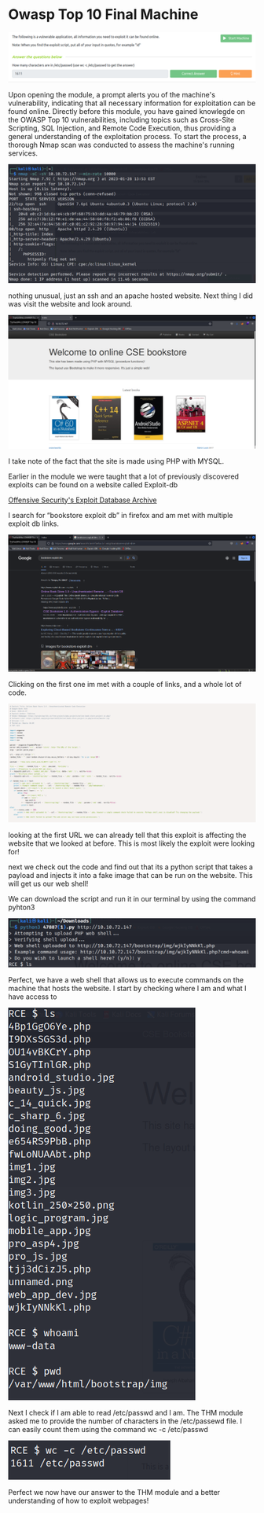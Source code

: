 # Owasp Top 10 Final Machine

![Untitled](Owasp%20Top%2010%20Final%20Machine%20b5f68afa85a74c9e935e1a7663887402/Untitled.png)

Upon opening the module, a prompt alerts you of the machine's vulnerability, indicating that all necessary information for exploitation can be found online. Directly before this module, you have gained knowlegde on the OWASP Top 10 vulnerabilities, including topics such as Cross-Site Scripting, SQL Injection, and Remote Code Execution, thus providing a general understanding of the exploitation process. To start the process, a thorough Nmap scan was conducted to assess the machine's running services.

![Untitled](Owasp%20Top%2010%20Final%20Machine%20b5f68afa85a74c9e935e1a7663887402/Untitled%201.png)

nothing unusual, just an ssh and an apache hosted website. Next thing I did was visit the website and look around.

![Untitled](Owasp%20Top%2010%20Final%20Machine%20b5f68afa85a74c9e935e1a7663887402/Untitled%202.png)

I take note of the fact that the site is made using PHP with MYSQL. 

Earlier in the module we were taught that a lot of previously discovered exploits can be found on a website called Exploit-db

[Offensive Security's Exploit Database Archive](https://www.exploit-db.com/)

I search for “bookstore exploit db” in firefox and am met with multiple exploit db links. 

![Untitled](Owasp%20Top%2010%20Final%20Machine%20b5f68afa85a74c9e935e1a7663887402/Untitled%203.png)

Clicking on the first one im met with a couple of links, and a whole lot of code.

![Untitled](Owasp%20Top%2010%20Final%20Machine%20b5f68afa85a74c9e935e1a7663887402/Untitled%204.png)

looking at the first URL we can already tell that this exploit is affecting the website that we looked at before. This is most likely the exploit were looking for!

next we check out the code and find out that its a python script that takes a payload and injects it into a fake image that can be run on the website. This will get us our web shell!

We can download the script and run it in our terminal by using the command pyhton3 <name of file> <URL>

![Untitled](Owasp%20Top%2010%20Final%20Machine%20b5f68afa85a74c9e935e1a7663887402/Untitled%205.png)

Perfect, we have a web shell that allows us to execute commands on the machine that hosts the website.  I start by checking where I am and what I have access to 

![Untitled](Owasp%20Top%2010%20Final%20Machine%20b5f68afa85a74c9e935e1a7663887402/Untitled%206.png)

Next I check if I am able to read /etc/passwd and I am. The THM module asked me to provide the number of characters in the /etc/passewd file. I can easily count them using the command wc -c /etc/passwd

![Untitled](Owasp%20Top%2010%20Final%20Machine%20b5f68afa85a74c9e935e1a7663887402/Untitled%207.png)

Perfect we now have our answer to the THM module and a better understanding of how to exploit webpages!